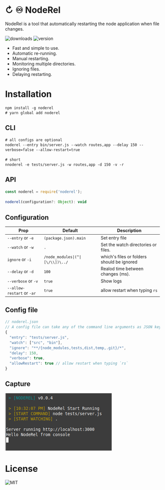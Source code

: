 # ↻ ♾️ NodeRel
NodeRel is a tool that automatically restarting the node application when file changes.

![downloads](https://badgen.net/npm/dt/noderel) ![version](http://img.shields.io/npm/v/noderel.svg?style=flat-square)

- Fast and simple to use.
- Automatic re-running.
- Manual restarting.
- Monitoring multiple directories.
- Ignoring files.
- Delaying restarting.

# Installation
```shell
npm install -g noderel 
# yarn global add noderel
```

## CLI
```shell
# all configs are optional 
noderel --entry bin/server.js --watch routes,app --delay 150 --verbose=false --allow-restart=true

# short
nnoderel -e tests/server.js -w routes,app -d 150 -v -r
```

## API
```js
const noderel = require('noderel');

noderel(configuration?: Object): void
```

## Configuration

| Prop                       | Default                          | Description                   |
|----------------------------|----------------------------------|-------------------------------|
|`--entry`         or `-e`   | `(package.json).main`            | Set entry file |
|`--watch`         or `-w`   | `.`                              | Set the watch directories or files. |
|`ignore`          or `-i`   | `/node_modules\|(^\|[\/\\])\../` | which\'s files or folders should be ignored |
|`--delay`         or `-d`   | `100`                            | Realod time between changes (ms). |
|`--verbose`       or `-v`   | `true`                           | Show logs |
|`--allow-restart` or `-ar`  | `true`                           | allow restart when typing `rs`|

## Config file
```js
// noderel.json
// A config file can take any of the command line arguments as JSON key values, for example:
{
  "entry": "tests/server.js",
  "watch": ["src", "bin"],
  "ignore": "**/{node_modules,tests,dist,temp,.git}/*",
  "delay": 150,
  "verbose": true,
  "allowRestart": true // allow restart when typing `rs`
}
```

## Capture
![Capture](capture.png)

# License
![MIT](https://badgen.net/npm/license/noderel)